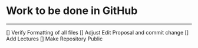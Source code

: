 # Work to be done in GitHub
------------------------------------------
[] Verify Formatting of all files
[] Adjust Edit Proposal and commit change
[] Add Lectures
[] Make Repository Public
